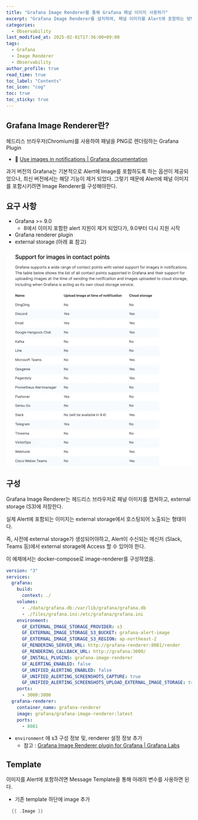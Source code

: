 ```yaml
---
title: "Grafana Image Renderer를 통해 Grafana 패널 이미지 사용하기"
excerpt: "Grafana Image Renderer를 설치하여, 패널 이미지를 Alert에 포함하는 방법에 대해 설명합니다."
categories:
  - Observability
last_modified_at: 2025-02-01T17:36:00+09:00
tags:
  - Grafana
  - Image Renderer
  - Observability
author_profile: true
read_time: true
toc_label: "Contents"
toc_icon: "cog"
toc: true
toc_sticky: true
---
```




## Grafana Image Renderer란?

헤드리스 브라우저(Chromium)를 사용하여 패널을 PNG로 렌더링하는 Grafana Plugin

- 📖 [Use images in notifications | Grafana documentation](https://grafana.com/docs/grafana/v9.2/alerting/images-in-notifications/)


과거 버전의 Grafana는 기본적으로 Alert에 Image를 포함하도록 하는 옵션이 제공되었으나, 최신 버전에서는 해당 기능이 제거 되었다. 그렇기 때문에 Alert에 패널 이미지를 포함시키려면 Image Renderer를 구성해야한다.



## 요구 사항

- Grafana >= 9.0
  - 8에서 이미지 포함한 alert 지원이 제거 되었다가, 9.0부터 다시 지원 시작
- Grafana renderer plugin
- external storage (아래 표 참고)

![image-20250201173920087](../../assets/images/2025-02-01-grafana-image-renderer/image-20250201173920087.png)



## 구성

Grafana Image Renderer는 헤드리스 브라우저로 패널 이미지를 캡쳐하고, external storage (S3)에 저장한다.

실제 Alert에 포함되는 이미지는 external storage에서 호스팅되어 노출되는 형태이다.



즉, 사전에 external storage가 생성되어야하고, Alert이 수신되는 메신저 (Slack, Teams 등)에서 external storage에 Access 할 수 있어야 한다.



이 예제에서는 docker-compose로 image-renderer를 구성하였음.

```yaml
version: "3"
services:
  grafana:
    build:
      context: ./
    volumes:
      - ./data/grafana.db:/var/lib/grafana/grafana.db
      - ./files/grafana.ini:/etc/grafana/grafana.ini
    environment:
      GF_EXTERNAL_IMAGE_STORAGE_PROVIDER: s3
      GF_EXTERNAL_IMAGE_STORAGE_S3_BUCKET: grafana-alert-image
      GF_EXTERNAL_IMAGE_STORAGE_S3_REGION: ap-northeast-2
      GF_RENDERING_SERVER_URL: http://grafana-renderer:8081/render
      GF_RENDERING_CALLBACK_URL: http://grafana:3000/
      GF_INSTALL_PLUGINS: grafana-image-renderer
      GF_ALERTING_ENABLED: false
      GF_UNIFIED_ALERTING_ENABLED: false
      GF_UNIFIED_ALERTING_SCREENSHOTS_CAPTURE: true
      GF_UNIFIED_ALERTING_SCREENSHOTS_UPLOAD_EXTERNAL_IMAGE_STORAGE: true
    ports:
      - 3000:3000
  grafana-renderer:
    container_name: grafana-renderer
    image: grafana/grafana-image-renderer:latest
    ports:
      - 8081
```

- `environment` 에 s3 구성 정보 및, renderer 설정 정보 추가
  - 참고 : [Grafana Image Renderer plugin for Grafana | Grafana Labs](https://grafana.com/grafana/plugins/grafana-image-renderer/)



## Template

이미지를 Alert에 포함하려면 Message Template을 통해 아래의 변수를 사용하면 된다.

- 기존 template 하단에 image 추가

```go
  {{ .Image }}
```

